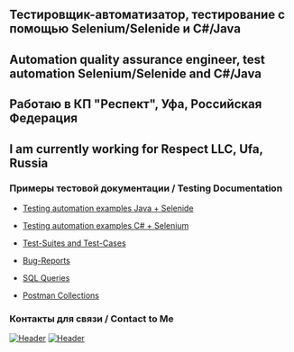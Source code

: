 ## Тестировщик-автоматизатор, тестирование с помощью Selenium/Selenide и C#/Java
## Automation quality assurance engineer, test automation Selenium/Selenide and C#/Java
## Работаю в КП "Респект", Уфа, Российская Федерация 
## I am currently working for Respect LLC, Ufa, Russia 

### Примеры тестовой документации / Testing Documentation

- [Testing automation examples Java + Selenide](https://github.com/antonpimnev/diplom_ui)

- [Testing automation examples C# + Selenium](https://github.com/antonpimnev/testing)
- [Test-Suites and Test-Cases](https://github.com/antonpimnev/testcases)
- [Bug-Reports](https://github.com/antonpimnev/bugreports)
- [SQL Queries](https://github.com/antonpimnev/sqlqueries)
- [Postman Collections](https://github.com/antonpimnev/postmancollections)

### Контакты для связи / Contact to Me
[![Header](https://img.shields.io/badge/Telegram-090909?style=for-the-badge&logo=telegram&logoColor=31a5db)](https://t.me/antonpimnev)
[![Header](https://img.shields.io/badge/Linkedin-090909?style=for-the-badge&logo=linkedin&logoColor=0073b1)](https://www.linkedin.com/in/anton-pimnev-404/)
